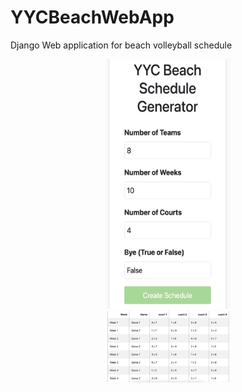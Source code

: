 # YYCBeachWebApp
Django Web application for beach volleyball schedule

<div style="text-align: center;">
    <img src="homePage.png" style="width: 200px; height: 400px;">
    <br>
    <img src="schedule.png" style="width: 200px; height: auto;">
</div>

